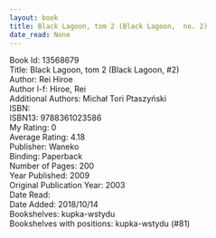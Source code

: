 ```yaml
---
layout: book
title: Black Lagoon, tom 2 (Black Lagoon,  no. 2)
date_read: None
---
```


Book Id: 13568679<br />
Title: Black Lagoon, tom 2 (Black Lagoon, #2)<br />
Author: Rei Hiroe<br />
Author l-f: Hiroe, Rei<br />
Additional Authors: Michał Tori Ptaszyński<br />
ISBN: <br />
ISBN13: 9788361023586<br />
My Rating: 0<br />
Average Rating: 4.18<br />
Publisher: Waneko<br />
Binding: Paperback<br />
Number of Pages: 200<br />
Year Published: 2009<br />
Original Publication Year: 2003<br />
Date Read: <br />
Date Added: 2018/10/14<br />
Bookshelves: kupka-wstydu<br />
Bookshelves with positions: kupka-wstydu (#81)<br />

